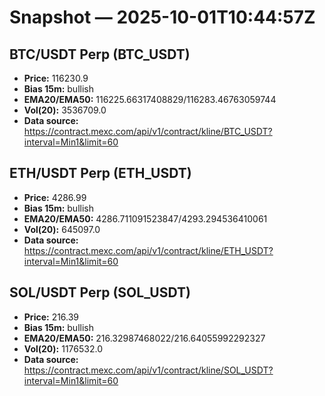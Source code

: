 # Snapshot — 2025-10-01T10:44:57Z

## BTC/USDT Perp (BTC_USDT)
- **Price:** 116230.9
- **Bias 15m:** bullish
- **EMA20/EMA50:** 116225.66317408829/116283.46763059744
- **Vol(20):** 3536709.0
- **Data source:** https://contract.mexc.com/api/v1/contract/kline/BTC_USDT?interval=Min1&limit=60

## ETH/USDT Perp (ETH_USDT)
- **Price:** 4286.99
- **Bias 15m:** bullish
- **EMA20/EMA50:** 4286.711091523847/4293.294536410061
- **Vol(20):** 645097.0
- **Data source:** https://contract.mexc.com/api/v1/contract/kline/ETH_USDT?interval=Min1&limit=60

## SOL/USDT Perp (SOL_USDT)
- **Price:** 216.39
- **Bias 15m:** bullish
- **EMA20/EMA50:** 216.32987468022/216.64055992292327
- **Vol(20):** 1176532.0
- **Data source:** https://contract.mexc.com/api/v1/contract/kline/SOL_USDT?interval=Min1&limit=60
